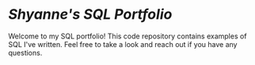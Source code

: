 # ***Shyanne's SQL Portfolio***
Welcome to my SQL portfolio! This code repository contains examples of SQL I've written. Feel free to take a look and reach out if you have any questions. 
